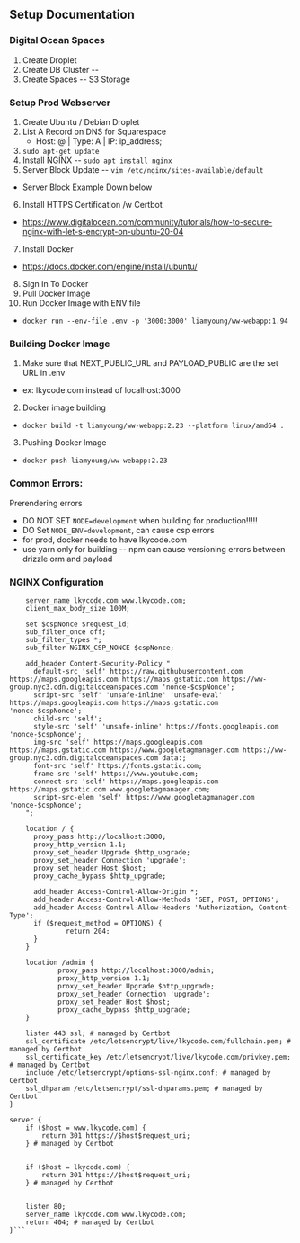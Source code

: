 ## Setup Documentation


### Digital Ocean Spaces
1. Create Droplet
2. Create DB Cluster -- 
3. Create Spaces -- S3 Storage

### Setup Prod Webserver
1. Create Ubuntu / Debian Droplet
2. List A Record on DNS for Squarespace
   - Host: @ | Type: A | IP: ip_address;
3. `sudo apt-get update`
4. Install NGINX -- `sudo apt install nginx`
5. Server Block Update -- `vim /etc/nginx/sites-available/default`
  - Server Block Example Down below
6. Install HTTPS Certification /w Certbot
  - https://www.digitalocean.com/community/tutorials/how-to-secure-nginx-with-let-s-encrypt-on-ubuntu-20-04
7. Install Docker
  - https://docs.docker.com/engine/install/ubuntu/
8. Sign In To Docker
9. Pull Docker Image
10. Run Docker Image with ENV file
- `docker run --env-file .env -p '3000:3000' liamyoung/ww-webapp:1.94`

### Building Docker Image
1. Make sure that NEXT_PUBLIC_URL and PAYLOAD_PUBLIC are the set URL in .env
  - ex: lkycode.com instead of localhost:3000
2. Docker image building
  - `docker build -t liamyoung/ww-webapp:2.23 --platform linux/amd64 .`
3. Pushing Docker Image
  - `docker push liamyoung/ww-webapp:2.23`

### Common Errors:
Prerendering errors
- DO NOT SET `NODE=development` when building for production!!!!!
- DO Set `NODE_ENV=development`, can cause csp errors
- for prod, docker needs to have lkycode.com
- use yarn only for building -- npm can cause versioning errors between drizzle orm and payload


### NGINX Configuration
```server {
    server_name lkycode.com www.lkycode.com;
    client_max_body_size 100M;

    set $cspNonce $request_id;
    sub_filter_once off;
    sub_filter_types *;
    sub_filter NGINX_CSP_NONCE $cspNonce;

    add_header Content-Security-Policy "
      default-src 'self' https://raw.githubusercontent.com https://maps.googleapis.com https://maps.gstatic.com https://ww-group.nyc3.cdn.digitaloceanspaces.com 'nonce-$cspNonce';
      script-src 'self' 'unsafe-inline' 'unsafe-eval' https://maps.googleapis.com https://maps.gstatic.com 'nonce-$cspNonce';
      child-src 'self';
      style-src 'self' 'unsafe-inline' https://fonts.googleapis.com 'nonce-$cspNonce';
      img-src 'self' https://maps.googleapis.com https://maps.gstatic.com https://www.googletagmanager.com https://ww-group.nyc3.cdn.digitaloceanspaces.com data:;
      font-src 'self' https://fonts.gstatic.com;
      frame-src 'self' https://www.youtube.com;
      connect-src 'self' https://maps.googleapis.com https://maps.gstatic.com www.googletagmanager.com;
      script-src-elem 'self' https://www.googletagmanager.com 'nonce-$cspNonce';
    ";

    location / {
      proxy_pass http://localhost:3000;
      proxy_http_version 1.1;
      proxy_set_header Upgrade $http_upgrade;
      proxy_set_header Connection 'upgrade';
      proxy_set_header Host $host;
      proxy_cache_bypass $http_upgrade;

      add_header Access-Control-Allow-Origin *;
      add_header Access-Control-Allow-Methods 'GET, POST, OPTIONS';
      add_header Access-Control-Allow-Headers 'Authorization, Content-Type';
      if ($request_method = OPTIONS) {
              return 204;
      }
    }

    location /admin {
            proxy_pass http://localhost:3000/admin;
            proxy_http_version 1.1;
            proxy_set_header Upgrade $http_upgrade;
            proxy_set_header Connection 'upgrade';
            proxy_set_header Host $host;
            proxy_cache_bypass $http_upgrade;
    }

    listen 443 ssl; # managed by Certbot
    ssl_certificate /etc/letsencrypt/live/lkycode.com/fullchain.pem; # managed by Certbot
    ssl_certificate_key /etc/letsencrypt/live/lkycode.com/privkey.pem; # managed by Certbot
    include /etc/letsencrypt/options-ssl-nginx.conf; # managed by Certbot
    ssl_dhparam /etc/letsencrypt/ssl-dhparams.pem; # managed by Certbot
}

server {
    if ($host = www.lkycode.com) {
        return 301 https://$host$request_uri;
    } # managed by Certbot


    if ($host = lkycode.com) {
        return 301 https://$host$request_uri;
    } # managed by Certbot


    listen 80;
    server_name lkycode.com www.lkycode.com;
    return 404; # managed by Certbot
}```